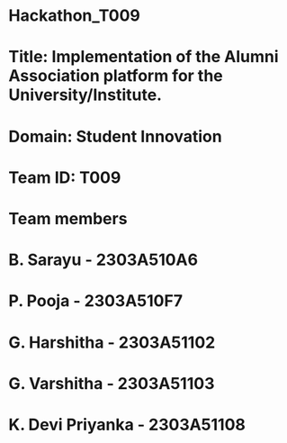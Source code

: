 # Hackathon_T009
# Title: Implementation of the Alumni Association platform for the University/Institute.
# Domain: Student Innovation
# Team ID: T009
# Team members
# B. Sarayu - 2303A510A6
# P. Pooja - 2303A510F7
# G. Harshitha - 2303A51102
# G. Varshitha - 2303A51103
# K. Devi Priyanka - 2303A51108
